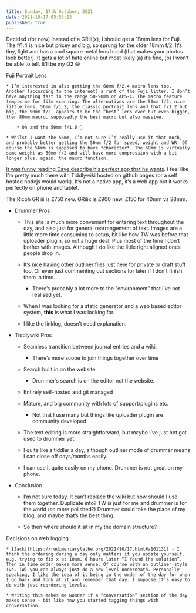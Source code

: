 ```yaml
---
title: Sunday, 17th October, 2021
date: 2021-10-17 05:53:13
published: true
---
```


Decided (for now) instead of a GRiii(x), I should get a 18mm lens for Fuji. The f/1.4 is nice but pricey and big, so sprung for the older 18mm f/2. It’s tiny, light and has a cool square metal lens hood (that makes your photos look better). It gets a lot of hate online but most likely (a) it’s fine, (b) I won’t be able to tell. It’ll be my Q2 😅

Fuji Portrait Lens

    * I’m interested in also getting the 60mm f/2.4 macro lens too. Another (according to the internet) a runt of the Fuji litter. I don’t have anything fast in the range 50-90mm on APS-C. The macro feature tempts me for film scanning. The alternatives are the 50mm f/2, nice little lens, 56mm f/1.2, the classic portrait lens and that f/1.2 but big, the 90mm f/2, appears to be the “best” lens ever but even bigger, then 80mm macro, supposedly the best macro but also massive.

        * Oh and the 50mm f/1.0 🤑

    * Whilst I want the 56mm, I’m not sure I’d really use it that much, and probably better getting the 50mm f/2 for speed, weight and WR. Of course the 56mm is supposed to have *character*. The 60mm is virtually same weight as 50mm f/2 and will have more compression with a bit longer plus, again, the macro function.

[It was funny reading Dave describe his perfect app that he wants](http://scripting.com/2021/10/15/154202.html?title=theMobileAppIWant). I feel like I’m pretty much there with Tiddlywiki hosted on github pages (or a self hosted nodejs would work). It’s not a native app, it’s a web app but it works perfectly on phone and tablet.

The Ricoh GR iii is £750 new. GRiiix is £900 new. £150 for 40mm vs 28mm.

* Drummer Pros

    * This site is much more convenient for entering text throughout the day, and also just for general rearrangement of text. Images are a little more time consuming to setup, bit like how TW was before that uploader plugin, so not a huge deal. Plus most of the time I don’t bother with images. Although I do like the little right aligned ones people drop in.

    * It’s nice having other outliner files just here for private or draft stuff too. Or even just commenting out sections for later if I don’t finish them in time.

        * There’s probably a lot more to the “environment” that I’ve not realised yet.

    * When I was looking for a static generator and a web based editor system, **this** is what I was looking for.

    * I like the linklog, doesn’t need explanation.

* Tiddlywiki Pros

    * Seamless transition between journal entries and a wiki.

        * There’s more scope to join things together over time

    * Search built in on the website

        * Drummer’s search is on the editor not the website.

    * Entirely self-hosted and git managed

    * Mature, and big community with lots of support/plugins etc.

        * Not that I use many but things like uploader plugin are community developed

    * The text editing is more straightforward, but maybe I’ve just not got used to drummer yet.

    * I quite like a tiddler a day, although outliner mode of drummer means I can close off days/months easily.

    * I can use it quite easily on my phone. Drummer is not great on my phone.

* Conclusion

    * I’m not sure today. It can’t replace the wiki but how should I use them together. Duplicate info? TW is just for me and drummer is for the world (so more polished?) Drummer could take the place of my blog, and maybe that’s the best thing.

    * So then where should it sit in my the domain structure?

Decisions on web logging

    * [Jack](https://rudimentarylathe.org/2021/10/17.html#a101131) - I think the ordering during a day only matters if you update yourself. e.g. trying to fix x at 10am. 6 hours later “I found the solution”. Then in time order makes more sense. Of course with an outliner style (vs. TW) you can always just do a new level underneath. Personally speaking, I like the idea of it being in the order of the day for when I go back and look at it and remember that day. I suppose it’s easy to do with just reordering levels.

    * Writing this makes me wonder if a “conversation” section of the day makes sense - bit like how you started tagging things with conversation.
